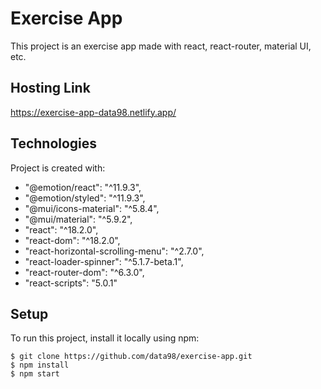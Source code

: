 # Exercise App

This project is an exercise app made with react, react-router, material UI, etc.

## Hosting Link

https://exercise-app-data98.netlify.app/

## Technologies

Project is created with:

- "@emotion/react": "^11.9.3",
- "@emotion/styled": "^11.9.3",
- "@mui/icons-material": "^5.8.4",
- "@mui/material": "^5.9.2",
- "react": "^18.2.0",
- "react-dom": "^18.2.0",
- "react-horizontal-scrolling-menu": "^2.7.0",
- "react-loader-spinner": "^5.1.7-beta.1",
- "react-router-dom": "^6.3.0",
- "react-scripts": "5.0.1"

## Setup

To run this project, install it locally using npm:

```
$ git clone https://github.com/data98/exercise-app.git
$ npm install
$ npm start
```